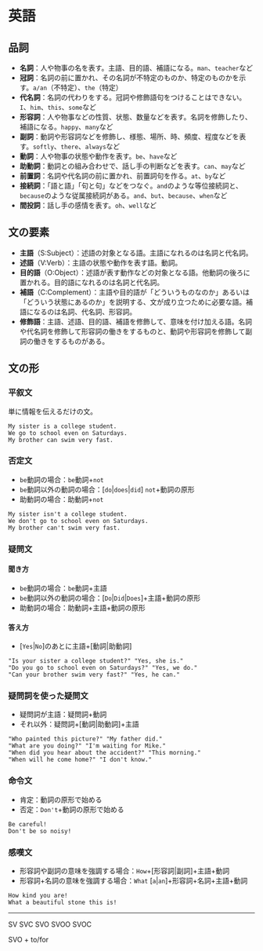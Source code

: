 # 英語

## 品詞

- **名詞**：人や物事の名を表す。主語、目的語、補語になる。`man`、`teacher`など
- **冠詞**：名詞の前に置かれ、その名詞が不特定のものか、特定のものかを示す。`a/an`（不特定）、`the`（特定）
- **代名詞**：名詞の代わりをする。冠詞や修飾語句をつけることはできない。`I`、`him`、`this`、`some`など
- **形容詞**：人や物事などの性質、状態、数量などを表す。名詞を修飾したり、補語になる。`happy`、`many`など
- **副詞**：動詞や形容詞などを修飾し、様態、場所、時、頻度、程度などを表す。`softly`、`there`、`always`など
- **動詞**：人や物事の状態や動作を表す。`be`、`have`など
- **助動詞**：動詞との組み合わせで、話し手の判断などを表す。`can`、`may`など
- **前置詞**：名詞や代名詞の前に置かれ、前置詞句を作る。`at`、`by`など
- **接続詞**：「語と語」「句と句」などをつなぐ。`and`のような等位接続詞と、`because`のような従属接続詞がある。`and`、`but`、`because`、`when`など
- **間投詞**：話し手の感情を表す。`oh`、`well`など

## 文の要素

- **主語**（S:Subject）：述語の対象となる語。主語になれるのは名詞と代名詞。
- **述語**（V:Verb）：主語の状態や動作を表す語。動詞。
- **目的語**（O:Object）：述語が表す動作などの対象となる語。他動詞の後ろに置かれる。目的語になれるのは名詞と代名詞。
- **補語**（C:Complement）：主語や目的語が「どういうものなのか」あるいは「どういう状態にあるのか」を説明する、文が成り立つために必要な語。補語になるのは名詞、代名詞、形容詞。
- **修飾語**：主語、述語、目的語、補語を修飾して、意味を付け加える語。名詞や代名詞を修飾して形容詞の働きをするものと、動詞や形容詞を修飾して副詞の働きをするものがある。

## 文の形

### 平叙文

単に情報を伝えるだけの文。

```
My sister is a college student.
We go to school even on Saturdays.
My brother can swim very fast.
```

### 否定文

- `be`動詞の場合：`be`動詞+`not`
- `be`動詞以外の動詞の場合：[`do`|`does`|`did`] `not`+動詞の原形
- 助動詞の場合：助動詞+`not`

```
My sister isn't a college student.
We don't go to school even on Saturdays.
My brother can't swim very fast.
```

### 疑問文

#### 聞き方

- `be`動詞の場合：`be`動詞+主語
- `be`動詞以外の動詞の場合：[`Do`|`Did`|`Does`]+主語+動詞の原形
- 助動詞の場合：助動詞+主語+動詞の原形

#### 答え方

- [`Yes`|`No`]のあとに主語+[動詞|助動詞]

```
"Is your sister a college student?" "Yes, she is."
"Do you go to school even on Saturdays?" "Yes, we do."
"Can your brother swim very fast?" "Yes, he can."
```

### 疑問詞を使った疑問文

- 疑問詞が主語：疑問詞+動詞
- それ以外：疑問詞+[動詞|助動詞]+主語

```
"Who painted this picture?" "My father did."
"What are you doing?" "I'm waiting for Mike."
"When did you hear about the accident?" "This morning."
"When will he come home?" "I don't know."
```

### 命令文

- 肯定：動詞の原形で始める
- 否定：`Don't`+動詞の原形で始める

```
Be careful!
Don't be so noisy!
```

### 感嘆文

- 形容詞や副詞の意味を強調する場合：`How`+[形容詞|副詞]+主語+動詞
- 形容詞+名詞の意味を強調する場合：`What` [`a`|`an`]+形容詞+名詞+主語+動詞

```
How kind you are!
What a beautiful stone this is!
```

---

SV
SVC
SVO
SVOO
SVOC

SVO + to/for
